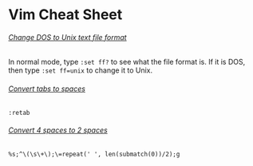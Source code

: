 # Vim Cheat Sheet

###### [Change DOS to Unix text file format](https://til.hashrocket.com/posts/hu3jlszfrf-change-dos-to-unix-text-file-format-in-vim)
In normal mode, type `:set ff?` to see what the file format is. If it is DOS, then type `:set ff=unix` to change it to Unix.

###### [Convert tabs to spaces](https://stackoverflow.com/questions/426963/replace-tabs-with-spaces-in-vim)
```vim
:retab
```

###### [Convert 4 spaces to 2 spaces](https://gist.github.com/ericdouglas/72621cb47b368297feaa)
```vim
%s;^\(\s\+\);\=repeat(' ', len(submatch(0))/2);g
```


